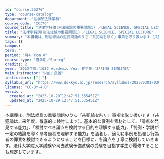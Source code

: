 ```yaml
---
id: "course:26276"
type: "course-catalog"
department: "法学部法律学科"
course_code: "26276"
course_title: "法律学特講(刑法総論の重要問題1) ／LEGAL SCIENCE, SPECIAL LECTURE"
title: "法律学特講(刑法総論の重要問題1) ／LEGAL SCIENCE, SPECIAL LECTURE"
summary: "本講義は、刑法総論の重要問題のうち「共犯論を除く」事項を取り扱います（共犯論は、来年度、徹底的に検討します）。基本的な事例を素材として、「論点を発見する能力」、「検討すべき論点を検討する目的を理解する能力」、「判例・学説が一定の結論を導く思…"
tags: []
campus: ""
term: ""
period: "月4／Mon 4"
course_type: "春学期／Spring"
credits: 2
year: "2025年度／2025 Academic Year 春学期／SPRING SEMESTER"
main_instructor: "内山 良雄"
instructors: ["[]"]
syllabus_url: "https://www.dokkyo.ac.jp/research/syllabus/2025/0301/0301_26276_ja_JP.html"
license: "CC-BY-4.0"
version:
  created_at: "2025-10-29T12:47:51.635451Z"
  updated_at: "2025-10-29T12:47:51.635451Z"
---
```

本講義は、刑法総論の重要問題のうち「共犯論を除く」事項を取り扱います（共犯論は、来年度、徹底的に検討します）。基本的な事例を素材として、「論点を発見する能力」、「検討すべき論点を検討する目的を理解する能力」、「判例・学説が一定の結論を導く思考過程を理解する能力」を涵養し、適切に事例を処理し行為者の罪責を検討できるようになることを目標に、各論点を丁寧に検討していきます。法科大学院入学試験や司法試験予備試験の受験を目指す学生が履修することも想定しています。
